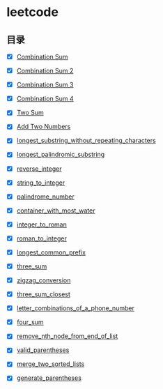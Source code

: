# leetcode

## 目录

- [x] [Combination Sum](doc/combination_sum.md)


- [x] [Combination Sum 2](doc/combination_sum_2.md)
- [x] [Combination Sum 3](doc/combination_sum_3.md)
- [x] [Combination Sum 4](doc/combination_sum_4.md)


- [x] [Two Sum](doc/TwoSum.md)
- [x] [Add Two Numbers](doc/AddTwoNumbers.md)
- [x] [longest_substring_without_repeating_characters](doc/longest_substring_without_repeating_characters.md)
- [x] [longest_palindromic_substring](doc/longest_palindromic_substring.md)
- [x] [reverse_integer](doc/reverse_integer.md)
- [x] [string_to_integer](doc/string_to_integer.md)
- [x] [palindrome_number](doc/palindrome_number.md)
- [x] [container_with_most_water](doc/container_with_most_water.md)
- [x] [integer_to_roman](doc/integer_to_roman.md)
- [x] [roman_to_integer](doc/roman_to_integer.md)
- [x] [longest_common_prefix](doc/longest_common_prefix.md)
- [x] [three_sum](doc/three_sum.md)
- [x] [zigzag_conversion](doc/zigzag_conversion.md)


- [x] [three_sum_closest](doc/three_sum_closest.md)
- [x] [letter_combinations_of_a_phone_number](doc/letter_combinations_of_a_phone_number.md)
- [x] [four_sum](doc/four_sum.md)
- [x] [remove_nth_node_from_end_of_list](doc/remove_nth_node_from_end_of_list.md)
- [x] [valid_parentheses](doc/valid_parentheses.md)
- [x] [merge_two_sorted_lists](doc/merge_two_sorted_lists.md)
- [x] [generate_parentheses](doc/generate_parentheses.md)



